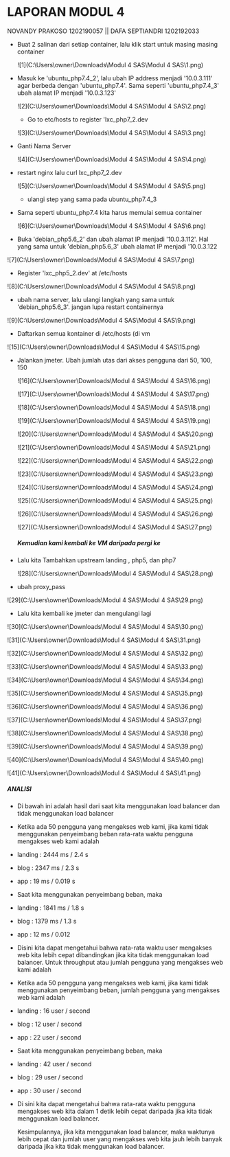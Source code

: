 # LAPORAN MODUL 4

NOVANDY PRAKOSO 1202190057 || DAFA SEPTIANDRI 1202192033

- Buat 2 salinan dari setiap container, lalu klik start untuk masing masing container

  

  ![1](C:\Users\owner\Downloads\Modul 4 SAS\Modul 4 SAS\1.png)

  

- Masuk ke 'ubuntu_php7.4_2', lalu ubah IP address menjadi '10.0.3.111' agar berbeda dengan 'ubuntu_php7.4'. Sama seperti 'ubuntu_php7.4_3' ubah alamat IP menjadi '10.0.3.123' 

  

  ![2](C:\Users\owner\Downloads\Modul 4 SAS\Modul 4 SAS\2.png)

  

  - Go to etc/hosts to register 'lxc_php7_2.dev

  ![3](C:\Users\owner\Downloads\Modul 4 SAS\Modul 4 SAS\3.png)

  

- Ganti Nama Server 

   ![4](C:\Users\owner\Downloads\Modul 4 SAS\Modul 4 SAS\4.png)

  

- restart nginx lalu curl lxc_php7_2.dev  

  ![5](C:\Users\owner\Downloads\Modul 4 SAS\Modul 4 SAS\5.png)

  - ulangi step yang sama pada ubuntu_php7.4_3

- Sama seperti ubuntu_php7.4 kita harus memulai semua container 

  ![6](C:\Users\owner\Downloads\Modul 4 SAS\Modul 4 SAS\6.png)

  

-   Buka 'debian_php5.6_2' dan ubah alamat IP menjadi '10.0.3.112'. Hal yang sama untuk 'debian_php5.6_3' ubah alamat IP menjadi '10.0.3.122

  ![7](C:\Users\owner\Downloads\Modul 4 SAS\Modul 4 SAS\7.png)

  

-  Register 'lxc_php5_2.dev' at /etc/hosts

  ![8](C:\Users\owner\Downloads\Modul 4 SAS\Modul 4 SAS\8.png)

  

-  ubah nama server, lalu ulangi langkah yang sama untuk 'debian_php5.6_3'. jangan lupa restart containernya

  ![9](C:\Users\owner\Downloads\Modul 4 SAS\Modul 4 SAS\9.png)

  

-  Daftarkan semua kontainer di /etc/hosts (di vm

  ![15](C:\Users\owner\Downloads\Modul 4 SAS\Modul 4 SAS\15.png)

  

- Jalankan jmeter. Ubah jumlah utas dari akses pengguna dari 50, 100, 150

  ![16](C:\Users\owner\Downloads\Modul 4 SAS\Modul 4 SAS\16.png)

  ![17](C:\Users\owner\Downloads\Modul 4 SAS\Modul 4 SAS\17.png)

  ![18](C:\Users\owner\Downloads\Modul 4 SAS\Modul 4 SAS\18.png)

  ![19](C:\Users\owner\Downloads\Modul 4 SAS\Modul 4 SAS\19.png)

   ![20](C:\Users\owner\Downloads\Modul 4 SAS\Modul 4 SAS\20.png)

  ![21](C:\Users\owner\Downloads\Modul 4 SAS\Modul 4 SAS\21.png)

  ![22](C:\Users\owner\Downloads\Modul 4 SAS\Modul 4 SAS\22.png)

  ![23](C:\Users\owner\Downloads\Modul 4 SAS\Modul 4 SAS\23.png)

  ![24](C:\Users\owner\Downloads\Modul 4 SAS\Modul 4 SAS\24.png)

  ![25](C:\Users\owner\Downloads\Modul 4 SAS\Modul 4 SAS\25.png)

  ![26](C:\Users\owner\Downloads\Modul 4 SAS\Modul 4 SAS\26.png)

  ![27](C:\Users\owner\Downloads\Modul 4 SAS\Modul 4 SAS\27.png)

   

  ##### Kemudian kami kembali ke VM daripada pergi ke 

- Lalu kita Tambahkan upstream landing  , php5, dan php7

  ![28](C:\Users\owner\Downloads\Modul 4 SAS\Modul 4 SAS\28.png)

  

-  ubah proxy_pass

  ![29](C:\Users\owner\Downloads\Modul 4 SAS\Modul 4 SAS\29.png)

   

-  Lalu kita kembali ke jmeter dan mengulangi lagi

  ![30](C:\Users\owner\Downloads\Modul 4 SAS\Modul 4 SAS\30.png)

  ![31](C:\Users\owner\Downloads\Modul 4 SAS\Modul 4 SAS\31.png)

  ![32](C:\Users\owner\Downloads\Modul 4 SAS\Modul 4 SAS\32.png)

  ![33](C:\Users\owner\Downloads\Modul 4 SAS\Modul 4 SAS\33.png)

  ![34](C:\Users\owner\Downloads\Modul 4 SAS\Modul 4 SAS\34.png)

  ![35](C:\Users\owner\Downloads\Modul 4 SAS\Modul 4 SAS\35.png)

  ![36](C:\Users\owner\Downloads\Modul 4 SAS\Modul 4 SAS\36.png)

  ![37](C:\Users\owner\Downloads\Modul 4 SAS\Modul 4 SAS\37.png)

  ![38](C:\Users\owner\Downloads\Modul 4 SAS\Modul 4 SAS\38.png)

  ![39](C:\Users\owner\Downloads\Modul 4 SAS\Modul 4 SAS\39.png)

  ![40](C:\Users\owner\Downloads\Modul 4 SAS\Modul 4 SAS\40.png)

  ![41](C:\Users\owner\Downloads\Modul 4 SAS\Modul 4 SAS\41.png)

 

#####  ANALISI

-  Di bawah ini adalah hasil dari saat kita menggunakan load balancer dan tidak menggunakan load balancer

  

-  Ketika ada 50 pengguna yang mengakses web kami, jika kami tidak menggunakan penyeimbang beban rata-rata waktu pengguna mengakses web kami adalah

  - landing : 2444 ms / 2.4 s
  - blog : 2347 ms / 2.3 s
  - app : 19 ms / 0.019 s

-   Saat kita menggunakan penyeimbang beban, maka

  - landing : 1841 ms / 1.8 s
  - blog : 1379 ms / 1.3 s
  - app : 12 ms / 0.012

  

- Disini kita dapat mengetahui bahwa rata-rata waktu user mengakses web kita lebih cepat dibandingkan jika kita tidak menggunakan load balancer. Untuk throughput atau jumlah pengguna yang mengakses web kami adalah

  

-  Ketika ada 50 pengguna yang mengakses web kami, jika kami tidak menggunakan penyeimbang beban, jumlah pengguna yang mengakses web kami adalah

  - landing : 16 user / second
  - blog : 12 user / second
  - app : 22 user / second

-  Saat kita menggunakan penyeimbang beban, maka

  - landing : 42 user / second

  - blog : 29 user / second

  - app : 30 user / second

    

- Di sini kita dapat mengetahui bahwa rata-rata waktu pengguna mengakses web kita dalam 1 detik lebih cepat daripada jika kita tidak menggunakan load balancer.

  Kesimpulannya, jika kita menggunakan load balancer, maka waktunya lebih cepat dan jumlah user yang mengakses web kita jauh lebih banyak daripada jika kita tidak menggunakan load balancer.